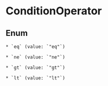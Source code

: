 
# ConditionOperator

## Enum


    * `eq` (value: `"eq"`)

    * `ne` (value: `"ne"`)

    * `gt` (value: `"gt"`)

    * `lt` (value: `"lt"`)



